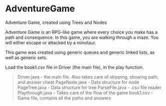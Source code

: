 # AdventureGame
Adventure Game, created using Trees and Nodes

Adventure Game is an RPG-like game where every choice you make has a path and consequence.
In this game, you are walking through a maze. You will either escape or attacked by a minotaur.

This game was created using generic queues and generic linked lists, as well as generic sets.

Load the book1.csv file in Driver (the main file), in the play function.

> Driver.java - the main file. Also takes care of skipping, showing path, and answer cheat
> PageNode.java - Data structure for node
> PageTree.java - Data structure for tree
> ParseFile.java - .csv file reader
> Playthrough.java - Takes care of the flow of the game
> book1.csv - Game file, contains all the paths and answers
